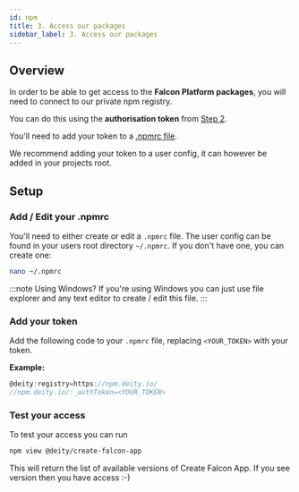 ```yaml
---
id: npm
title: 3. Access our packages
sidebar_label: 3. Access our packages
---
```


## Overview

In order to be able to get access to the **Falcon Platform packages**, you will need to connect to our private npm registry.

You can do this using the **authorisation token** from [Step 2](/platform/getting-started/dcloud#getting-your-npm-token).

You'll need to add your token to a [.npmrc file](https://docs.npmjs.com/cli/v7/configuring-npm/npmrc).

We recommend adding your token to a user config, it can however be added in your projects root.

## Setup

### Add / Edit your .npmrc

You'll need to either create or edit a `.npmrc` file. The user config can be found in your users root directory `~/.npmrc`. If you don't have one, you can create one:

```bash
nano ~/.npmrc
```

:::note Using Windows?
If you're using Windows you can just use file explorer and any text editor to create / edit this file.
:::

### Add your token

Add the following code to your `.npmrc` file, replacing `<YOUR_TOKEN>` with your token.

**Example:**

```javascript
@deity:registry=https://npm.deity.io/
//npm.deity.io/:_authToken=<YOUR_TOKEN>
```

### Test your access

To test your access you can run

```bash
npm view @deity/create-falcon-app
```

This will return the list of available versions of Create Falcon App. If you see version then you have access :-)
